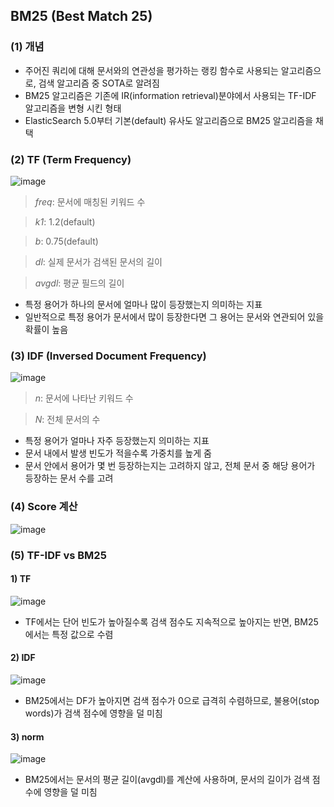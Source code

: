 ## BM25 (Best Match 25)

### (1) 개념

* 주어진 쿼리에 대해 문서와의 연관성을 평가하는 랭킹 함수로 사용되는 알고리즘으로, 검색 알고리즘 중 SOTA로 알려짐
* BM25 알고리즘은 기존에 IR(information retrieval)분야에서 사용되는 TF-IDF 알고리즘을 변형 시킨 형태
* ElasticSearch 5.0부터 기본(default) 유사도 알고리즘으로 BM25 알고리즘을 채택

### (2) TF (Term Frequency)
![image](https://user-images.githubusercontent.com/87981867/190080374-28755046-05c5-4a83-94d9-dc31f32a5060.png)

> *freq*: 문서에 매칭된 키워드 수

> *k1*: 1.2(default)

> *b*: 0.75(default) 

> *dl*: 실제 문서가 검색된 문서의 길이

> *avgdl*: 평균 필드의 길이

* 특정 용어가 하나의 문서에 얼마나 많이 등장했는지 의미하는 지표
* 일반적으로 특정 용어가 문서에서 많이 등장한다면 그 용어는 문서와 연관되어 있을 확률이 높음 

### (3) IDF (Inversed Document Frequency)
![image](https://user-images.githubusercontent.com/87981867/190080438-efd7b126-240d-4e83-b43d-4160165e8669.png)

> *n*: 문서에 나타난 키워드 수

> *N*: 전체 문서의 수

* 특정 용어가 얼마나 자주 등장했는지 의미하는 지표
* 문서 내에서 발생 빈도가 적을수록 가중치를 높게 줌
* 문서 안에서 용어가 몇 번 등장하는지는 고려하지 않고, 전체 문서 중 해당 용어가 등장하는 문서 수를 고려

### (4) Score 계산
![image](https://user-images.githubusercontent.com/87981867/190080461-231ca613-2f81-4e8e-baee-3275252d72ec.png)

### (5) TF-IDF vs BM25

#### 1) TF

![image](https://user-images.githubusercontent.com/87981867/190080485-74b445f9-0f39-4397-ad45-c17b8cbfb6ee.png)

* TF에서는 단어 빈도가 높아질수록 검색 점수도 지속적으로 높아지는 반면, BM25에서는 특정 값으로 수렴

#### 2) IDF

![image](https://user-images.githubusercontent.com/87981867/190080504-37322644-42ef-424f-aa78-41f97c85ef32.png)

* BM25에서는 DF가 높아지면 검색 점수가 0으로 급격히 수렴하므로, 불용어(stop words)가 검색 점수에 영향을 덜 미침

#### 3) norm

![image](https://user-images.githubusercontent.com/87981867/190080536-5b9bdc0a-ece2-441f-9bf0-0a039f5c7fa3.png)

* BM25에서는 문서의 평균 길이(avgdl)를 계산에 사용하며, 문서의 길이가 검색 점수에 영향을 덜 미침
